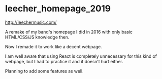# leecher_homepage_2019

http://leechermusic.com/

A remake of my band's homepage I did in 2016 with only basic HTML/CSS/JS knowledge then.

Now I remade it to work like a decent webpage. 

I am well aware that using React is completely unnecessary for this kind of webpage, but I had to practice it and it doesn't hurt either.

Planning to add some features as well.
